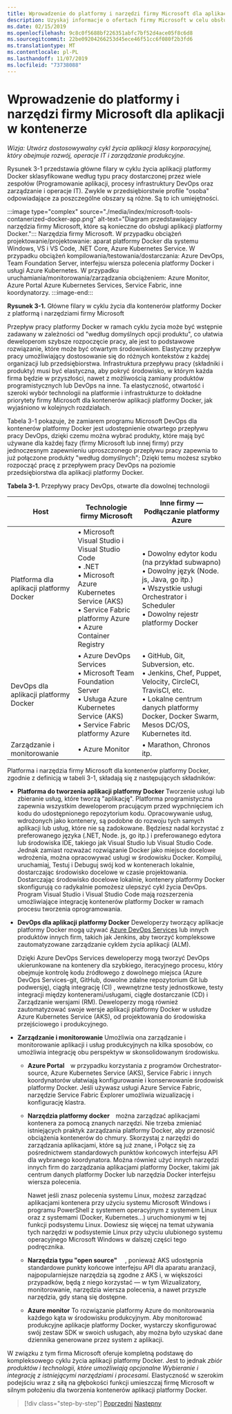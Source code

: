```yaml
---
title: Wprowadzenie do platformy i narzędzi firmy Microsoft dla aplikacji konteneryzowanych
description: Uzyskaj informacje o ofertach firmy Microsoft w celu obsługi cyklu życia aplikacji platformy Docker.
ms.date: 02/15/2019
ms.openlocfilehash: 9c8c0f5688bf226351abfc7bf52d4ace05f8c6d8
ms.sourcegitcommit: 22be09204266253d45ece46f51cc6f080f2b3fd6
ms.translationtype: MT
ms.contentlocale: pl-PL
ms.lasthandoff: 11/07/2019
ms.locfileid: "73738088"
---
```

# <a name="introduction-to-the-microsoft-platform-andtools-for-containerized-apps"></a>Wprowadzenie do platformy i narzędzi firmy Microsoft dla aplikacji w kontenerze

*Wizja: Utwórz dostosowywalny cykl życia aplikacji klasy korporacyjnej, który obejmuje rozwój, operacje IT i zarządzanie produkcyjne.*

Rysunek 3-1 przedstawia główne filary w cyklu życia aplikacji platformy Docker sklasyfikowane według typu pracy dostarczonej przez wiele zespołów (Programowanie aplikacji, procesy infrastruktury DevOps oraz zarządzanie i operacje IT). Zwykle w przedsiębiorstwie profile "osoba" odpowiadające za poszczególne obszary są różne. Są to ich umiejętności.

:::image type="complex" source="./media/index/microsoft-tools-contanerized-docker-app.png" alt-text="Diagram przedstawiający narzędzia firmy Microsoft, które są konieczne do obsługi aplikacji platformy Docker.":::
Narzędzia firmy Microsoft. W przypadku obciążeń projektowanie/projektowanie: aparat platformy Docker dla systemu Windows, VS i VS Code, .NET Core, Azure Kubernetes Service. W przypadku obciążeń kompilowania/testowania/dostarczania: Azure DevOps, Team Foundation Server, interfejsu wiersza polecenia platformy Docker i usługi Azure Kubernetes. W przypadku uruchamiania/monitorowania/zarządzania obciążeniem: Azure Monitor, Azure Portal Azure Kubernetes Services, Service Fabric, inne koordynatorzy.
:::image-end:::

**Rysunek 3-1.** Główne filary w cyklu życia dla kontenerów platformy Docker z platformą i narzędziami firmy Microsoft

Przepływ pracy platformy Docker w ramach cyklu życia może być wstępnie zadawany w zależności od "według domyślnych opcji produktu", co ułatwia deweloperom szybsze rozpoczęcie pracy, ale jest to podstawowe rozwiązanie, które może być otwartym środowiskiem. Elastyczny przepływ pracy umożliwiający dostosowanie się do różnych kontekstów z każdej organizacji lub przedsiębiorstwa. Infrastruktura przepływu pracy (składniki i produkty) musi być elastyczna, aby pokryć środowisko, w którym każda firma będzie w przyszłości, nawet z możliwością zamiany produktów programistycznych lub DevOps na inne. Ta elastyczność, otwartość i szeroki wybór technologii na platformie i infrastrukturze to dokładne priorytety firmy Microsoft dla kontenerów aplikacji platformy Docker, jak wyjaśniono w kolejnych rozdziałach.

Tabela 3-1 pokazuje, że zamiarem programu Microsoft DevOps dla kontenerów platformy Docker jest udostępnienie otwartego przepływu pracy DevOps, dzięki czemu można wybrać produkty, które mają być używane dla każdej fazy (firmy Microsoft lub innej firmy) przy jednoczesnym zapewnieniu uproszczonego przepływu pracy zapewnia to już połączone produkty "według domyślnych"; Dzięki temu możesz szybko rozpocząć pracę z przepływem pracy DevOps na poziomie przedsiębiorstwa dla aplikacji platformy Docker.

**Tabela 3-1.** Przepływy pracy DevOps, otwarte dla dowolnej technologii

| Host | Technologie firmy Microsoft | Inne firmy — Podłączanie platformy Azure |
| ---------------------------| ----------------------------------------------------| --------------------------------------------------------------------------------|
| Platforma dla aplikacji platformy Docker   | • Microsoft Visual Studio i Visual Studio Code<br /> • .NET<br /> • Microsoft Azure Kubernetes Service (AKS)<br /> • Service Fabric platformy Azure<br /> • Azure Container Registry<br /> | • Dowolny edytor kodu (na przykład subwapno)<br /> • Dowolny język (Node. js, Java, go itp.)<br /> • Wszystkie usługi Orchestrator i Scheduler<br /> • Dowolny rejestr platformy Docker<br /> |
| DevOps dla aplikacji platformy Docker     | • Azure DevOps Services<br /> • Microsoft Team Foundation Server<br /> • Usługa Azure Kubernetes Service (AKS)<br /> • Service Fabric platformy Azure<br /> | • GitHub, Git, Subversion, etc.<br /> • Jenkins, Chef, Puppet, Velocity, CircleCI, TravisCI, etc.<br /> • Lokalne centrum danych platformy Docker, Docker Swarm, Mesos DC/OS, Kubernetes itd.<br /> |
| Zarządzanie i monitorowanie  | • Azure Monitor | • Marathon, Chronos itp.<br />|

Platforma i narzędzia firmy Microsoft dla kontenerów platformy Docker, zgodnie z definicją w tabeli 3-1, składają się z następujących składników:

- **Platforma do tworzenia aplikacji platformy Docker** Tworzenie usługi lub zbieranie usług, które tworzą "aplikację". Platforma programistyczna zapewnia wszystkim deweloperom pracującym przed wypchnięciem ich kodu do udostępnionego repozytorium kodu. Opracowywanie usług, wdrożonych jako kontenery, są podobne do rozwoju tych samych aplikacji lub usług, które nie są zadokowane. Będziesz nadal korzystać z preferowanego języka (.NET, Node. js, go itp.) i preferowanego edytora lub środowiska IDE, takiego jak Visual Studio lub Visual Studio Code. Jednak zamiast rozważać rozwiązanie Docker jako miejsce docelowe wdrożenia, można opracowywać usługi w środowisku Docker. Kompiluj, uruchamiaj, Testuj i Debuguj swój kod w kontenerach lokalnie, dostarczając środowisko docelowe w czasie projektowania. Dostarczając środowisko docelowe lokalnie, kontenery platformy Docker skonfigurują co radykalnie pomożesz ulepszyć cykl życia DevOps. Program Visual Studio i Visual Studio Code mają rozszerzenia umożliwiające integrację kontenerów platformy Docker w ramach procesu tworzenia oprogramowania.

- **DevOps dla aplikacji platformy Docker** Deweloperzy tworzący aplikacje platformy Docker mogą używać [Azure DevOps Services](https://azure.microsoft.com/services/devops/) lub innych produktów innych firm, takich jak Jenkins, aby tworzyć kompleksowe zautomatyzowane zarządzanie cyklem życia aplikacji (ALM).

  Dzięki Azure DevOps Services deweloperzy mogą tworzyć DevOps ukierunkowane na kontenery dla szybkiego, iteracyjnego procesu, który obejmuje kontrolę kodu źródłowego z dowolnego miejsca (Azure DevOps Services-git, GitHub, dowolne zdalne repozytorium Git lub podwersję), ciągłą integrację (CI) , wewnętrzne testy jednostkowe, testy integracji między kontenerami/usługami, ciągłe dostarczanie (CD) i Zarządzanie wersjami (RM). Deweloperzy mogą również zautomatyzować swoje wersje aplikacji platformy Docker w usłudze Azure Kubernetes Service (AKS), od projektowania do środowiska przejściowego i produkcyjnego.

- **Zarządzanie i monitorowanie** Umożliwia ona zarządzanie i monitorowanie aplikacji i usług produkcyjnych na kilka sposobów, co umożliwia integrację obu perspektyw w skonsolidowanym środowisku.

  - **Azure Portal** w przypadku korzystania z programów Orchestrator-source, Azure Kubernetes Service (AKS), Service Fabric i innych koordynatorów ułatwiają konfigurowanie i konserwowanie środowisk platformy Docker. Jeśli używasz usługi Azure Service Fabric, narzędzie Service Fabric Explorer umożliwia wizualizację i konfigurację klastra.

  - **Narzędzia platformy docker** można zarządzać aplikacjami kontenera za pomocą znanych narzędzi. Nie trzeba zmieniać istniejących praktyk zarządzania platformy Docker, aby przenosić obciążenia kontenerów do chmury. Skorzystaj z narzędzi do zarządzania aplikacjami, które są już znane, i Połącz się za pośrednictwem standardowych punktów końcowych interfejsu API dla wybranego koordynatora. Można również użyć innych narzędzi innych firm do zarządzania aplikacjami platformy Docker, takimi jak centrum danych platformy Docker lub narzędzia Docker interfejsu wiersza polecenia.

    Nawet jeśli znasz polecenia systemu Linux, możesz zarządzać aplikacjami kontenera przy użyciu systemu Microsoft Windows i programu PowerShell z systemem operacyjnym z systemem Linux oraz z systemami (Docker, Kubernetes...) uruchomionymi w tej funkcji podsystemu Linux. Dowiesz się więcej na temat używania tych narzędzi w podsystemie Linux przy użyciu ulubionego systemu operacyjnego Microsoft Windows w dalszej części tego podręcznika.

  - **Narzędzia typu "open source"**  , ponieważ AKS udostępnia standardowe punkty końcowe interfejsu API dla aparatu aranżacji, najpopularniejsze narzędzia są zgodne z AKS i, w większości przypadków, będą z niego korzystać — w tym Wizualizatory, monitorowanie, narzędzia wiersza polecenia, a nawet przyszłe narzędzia, gdy staną się dostępne.

  - **Azure monitor** To rozwiązanie platformy Azure do monitorowania każdego kąta w środowisku produkcyjnym. Aby monitorować produkcyjne aplikacje platformy Docker, wystarczy skonfigurować swój zestaw SDK w swoich usługach, aby można było uzyskać dane dziennika generowane przez system z aplikacji.

W związku z tym firma Microsoft oferuje kompletną podstawę do kompleksowego cyklu życia aplikacji platformy Docker. Jest to jednak *zbiór produktów i technologii, które umożliwiają opcjonalne Wybieranie i integrację z istniejącymi narzędziami i procesami*. Elastyczność w szerokim podejściu wraz z siłą na głębokości funkcji umieszczaj firmę Microsoft w silnym położeniu dla tworzenia kontenerów aplikacji platformy Docker.

>[!div class="step-by-step"]
>[Poprzedni](../Docker-application-lifecycle/containers-foundation-for-devops-collaboration.md)
>[Następny](../design-develop-containerized-apps/index.md)
